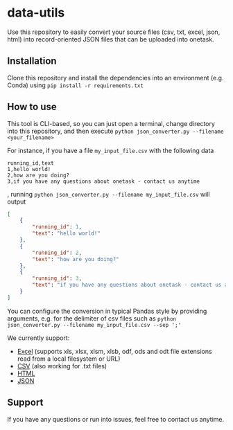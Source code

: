 # data-utils
Use this repository to easily convert your source files (csv, txt, excel, json, html) into record-oriented JSON files that can be uploaded into onetask.

## Installation
Clone this repository and install the dependencies into an environment (e.g. Conda) using
`pip install -r requirements.txt`

## How to use
This tool is CLI-based, so you can just open a terminal, change directory into this repository, and then execute
`python json_converter.py --filename <your_filename>`

For instance, if you have a file `my_input_file.csv` with the following data
```csv
running_id,text
1,hello world!
2,how are you doing?
3,if you have any questions about onetask - contact us anytime
```
, running `python json_converter.py --filename my_input_file.csv` will output

```json
[
    {
        "running_id": 1,
        "text": "hello world!"
    },
    {
        "running_id": 2,
        "text": "how are you doing?"
    },
    {
        "running_id": 3,
        "text": "if you have any questions about onetask - contact us anytime"
    }
]
```

You can configure the conversion in typical Pandas style by providing arguments, e.g. for the delimiter of csv files such as
`python json_converter.py --filename my_input_file.csv --sep ';'`

We currently support:
- [Excel](https://pandas.pydata.org/docs/reference/api/pandas.read_excel.html) (supports xls, xlsx, xlsm, xlsb, odf, ods and odt file extensions read from a local filesystem or URL)
- [CSV](https://pandas.pydata.org/docs/reference/api/pandas.read_csv.html) (also working for .txt files)
- [HTML](https://pandas.pydata.org/docs/reference/api/pandas.read_html.html)
- [JSON](https://pandas.pydata.org/docs/reference/api/pandas.io.json.read_json.html)

## Support
If you have any questions or run into issues, feel free to contact us anytime.
